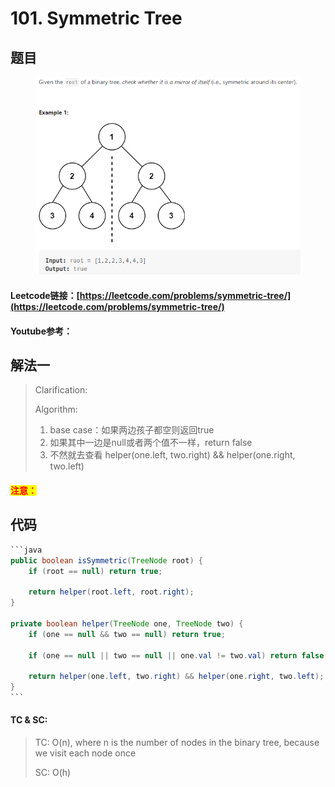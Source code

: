 # 101. Symmetric Tree

## 题目

<figure><img src="../../.gitbook/assets/image (3).png" alt=""><figcaption></figcaption></figure>

#### Leetcode链接：[https://leetcode.com/problems/symmetric-tree/](https://leetcode.com/problems/symmetric-tree/)

#### Youtube参考：

## 解法一

> Clarification:&#x20;
>
> Algorithm:&#x20;
>
> 1. base case：如果两边孩子都空则返回true
> 2. 如果其中一边是null或者两个值不一样，return false
> 3. 不然就去查看 helper(one.left, two.right) && helper(one.right, two.left)

#### <mark style="color:red;">注意：</mark>

## 代码

````java
```java
public boolean isSymmetric(TreeNode root) {
    if (root == null) return true;

    return helper(root.left, root.right);
}

private boolean helper(TreeNode one, TreeNode two) {
    if (one == null && two == null) return true;

    if (one == null || two == null || one.val != two.val) return false;

    return helper(one.left, two.right) && helper(one.right, two.left);
}
```
````

#### TC & SC:&#x20;

> TC: O(n), where n is the number of nodes in the binary tree, because we visit each node once
>
> SC: O(h)
